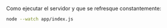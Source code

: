 

Como ejecutar el servidor y que se refresque constantemente:

````sh
node --watch app/index.js
````